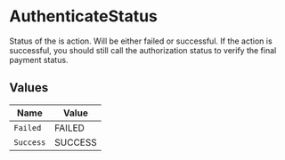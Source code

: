 # AuthenticateStatus

Status of the is action. Will be either failed or successful. If the action is successful, you should still call the authorization status to verify the final payment status.


## Values

| Name      | Value     |
| --------- | --------- |
| `Failed`  | FAILED    |
| `Success` | SUCCESS   |